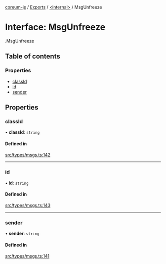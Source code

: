 [coreum-js](../README.md) / [Exports](../modules.md) / [<internal\>](../modules/internal_.md) / MsgUnfreeze

# Interface: MsgUnfreeze

[<internal>](../modules/internal_.md).MsgUnfreeze

## Table of contents

### Properties

- [classId](internal_.MsgUnfreeze-2.md#classid)
- [id](internal_.MsgUnfreeze-2.md#id)
- [sender](internal_.MsgUnfreeze-2.md#sender)

## Properties

### classId

• **classId**: `string`

#### Defined in

[src/types/msgs.ts:142](https://github.com/PulsaraIO/coreum-js/blob/63824e3/src/types/msgs.ts#L142)

___

### id

• **id**: `string`

#### Defined in

[src/types/msgs.ts:143](https://github.com/PulsaraIO/coreum-js/blob/63824e3/src/types/msgs.ts#L143)

___

### sender

• **sender**: `string`

#### Defined in

[src/types/msgs.ts:141](https://github.com/PulsaraIO/coreum-js/blob/63824e3/src/types/msgs.ts#L141)
